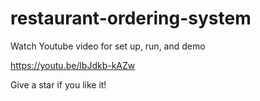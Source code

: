 # restaurant-ordering-system

Watch Youtube video for set up, run, and demo

https://youtu.be/lbJdkb-kAZw

Give a star if you like it!
